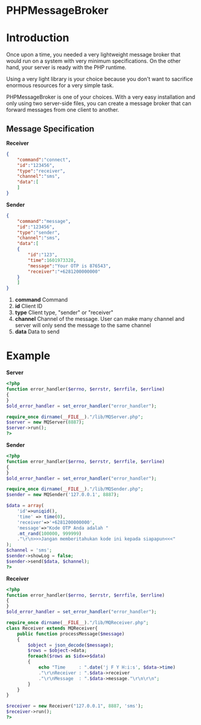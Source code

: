 # PHPMessageBroker

# Introduction

Once upon a time, you needed a very lightweight message broker that would run on a system with very minimum specifications. On the other hand, your server is ready with the PHP runtime.

Using a very light library is your choice because you don't want to sacrifice enormous resources for a very simple task.

PHPMessageBroker is one of your choices. With a very easy installation and only using two server-side files, you can create a message broker that can forward messages from one client to another.

## Message Specification

**Receiver**

```json
{
	"command":"connect",
	"id":"123456",
	"type":"receiver",
	"channel":"sms",
	"data":[
	]
}
```

**Sender**
```json
{
	"command":"message",
	"id":"123456",
	"type":"sender",
	"channel":"sms",
	"data":[
	{
		"id":"123",
		"time":1601973328,
		"message":"Your OTP is 876543",
		"receiver":"+6281200000000"
	}
	]
}
```

1. **command**
Command 
2. **id**
Client ID
3. **type**
Client type, "sender" or "receiver"
4. **channel**
Channel of the message. User can make many channel and server will only send the message to the same channel
5. **data**
Data to send

# Example 

**Server**
```php
<?php
function error_handler($errno, $errstr, $errfile, $errline)
{
}
$old_error_handler = set_error_handler("error_handler");

require_once dirname(__FILE__)."/lib/MQServer.php";
$server = new MQServer(8887);
$server->run();
?>
```

**Sender**
```php
<?php
function error_handler($errno, $errstr, $errfile, $errline)
{
}
$old_error_handler = set_error_handler("error_handler");

require_once dirname(__FILE__)."/lib/MQSender.php";
$sender = new MQSender('127.0.0.1', 8887);

$data = array(
	'id'=>uniqid(),
	'time' => time(0),
	'receiver'=>'+6281200000000',
	'message'=>"Kode OTP Anda adalah "
	.mt_rand(100000, 999999)
	."\r\n>>>Jangan memberitahukan kode ini kepada siapapun<<<"
);
$channel = 'sms';
$sender->showLog = false;
$sender->send($data, $channel);
?>
```

**Receiver**
```php
<?php
function error_handler($errno, $errstr, $errfile, $errline)
{
}
$old_error_handler = set_error_handler("error_handler");

require_once dirname(__FILE__)."/lib/MQReceiver.php";
class Receiver extends MQReceiver{
	public function processMessage($message)
	{
		$object = json_decode($message);
		$rows = $object->data;
		foreach($rows as $idx=>$data)
		{
			echo "Time     : ".date('j F Y H:i:s', $data->time)
			."\r\nReceiver : ".$data->receiver
			."\r\nMessage  : ".$data->message."\r\n\r\n";
		}
	}
}

$receiver = new Receiver("127.0.0.1", 8887, 'sms');
$receiver->run();
?>
```
